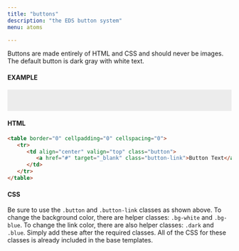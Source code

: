 ```yaml
---
title: "buttons"
description: "the EDS button system"
menu: atoms

--- 
```


Buttons are made entirely of HTML and CSS and should never be images. The default button is dark gray with white text.

#### EXAMPLE

<div style="background-color: #ececec;padding: 24px;">
    <eds-button></eds-button>
</div>

#### HTML
```html
<table border="0" cellpadding="0" cellspacing="0">
   <tr>
      <td align="center" valign="top" class="button">
         <a href="#" target="_blank" class="button-link">Button Text</a>
      </td>
   </tr>
</table>
```

#### CSS
Be sure to use the `.button` and `.button-link` classes as shown above. To change the background color, there are helper classes: `.bg-white` and `.bg-blue`. To change the link color, there are also helper classes: `.dark` and `.blue`. Simply add these after the required classes. All of the CSS for these classes is already included in the base templates.


<script>
class EdsButton extends HTMLElement {
  /**
   * Element Shadow Template
   * Went with ShadowDOM on this one for a graceful failure of nothing
   * and because very little if any is customizable.
   */
  get template() {
    let t = document.createElement("template");
    t.innerHTML = `
<head>
     <style>
       @import url( '/css/email/eds.css' )
     </style>
</head>
<body>
        <table border="0" cellpadding="0" cellspacing="20">
           <tr>
              <td align="center" valign="top" class="button">
                 <a href="javascript:void(0)" target="_blank" class="button-link">Button Text</a>
              </td>
             <td class="ps8"></td>
              <td align="center" valign="top" class="button bg-blue">
                 <a href="javascript:void(0)" target="_blank" class="button-link">Button Text</a>
              </td>
            <td class="ps8"></td>    
              <td align="center" valign="top" class="button bg-white">
                 <a href="javascript:void(0)" target="_blank" class="button-link dark">Button Text</a>
              </td>
           </tr>
        </table>
</body>
    `;
    return t;   
  }
  constructor() {
    super();
  }
  connectedCallback() {
    let clone = this.template.content.cloneNode(true);
    this.attachShadow({ mode: "open" });
    this.shadowRoot.appendChild(clone);
  }
} // end Class
customElements.define("eds-button", EdsButton);
</script>